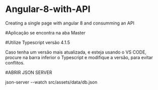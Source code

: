 # Angular-8-with-API
Creating a single page with angular 8 and consumming an API

#Aplicação se encontra na aba Master

#Utilize Typescript versão 4.1.5

Caso tenha um versão mais atualizada, e esteja usando o VS CODE, procure na barra inferior o Typescript e modifique a versão, para evitar conflitos.

#ABRIR JSON SERVER

json-server --watch src/assets/data/db.json
